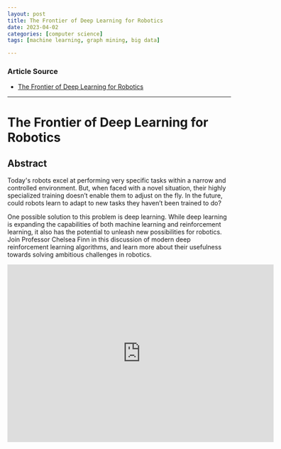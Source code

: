 ```yaml
---
layout: post
title: The Frontier of Deep Learning for Robotics 
date: 2023-04-02
categories: [computer science]
tags: [machine learning, graph mining, big data]

---
```


### Article Source

* [The Frontier of Deep Learning for Robotics](https://www.youtube.com/watch?v=yGgO4PAnj6o)


---

# The Frontier of Deep Learning for Robotics

## Abstract
Today's robots excel at performing very specific tasks within a narrow and controlled environment. But, when faced with a novel situation, their highly specialized training doesn’t enable them to adjust on the fly. In the future, could robots learn to adapt to new tasks they haven’t been trained to do?

One possible solution to this problem is deep learning. While deep learning is expanding the capabilities of both machine learning and reinforcement learning, it also has the potential to unleash new possibilities for robotics. Join Professor Chelsea Finn in this discussion of modern deep reinforcement learning algorithms, and learn more about their usefulness towards solving ambitious challenges in robotics.




<iframe width="600" height="400" src="https://www.youtube.com/embed/yGgO4PAnj6o" title="YouTube video player" frameborder="0" allow="accelerometer; autoplay; clipboard-write; encrypted-media; gyroscope; picture-in-picture; web-share" allowfullscreen></iframe>